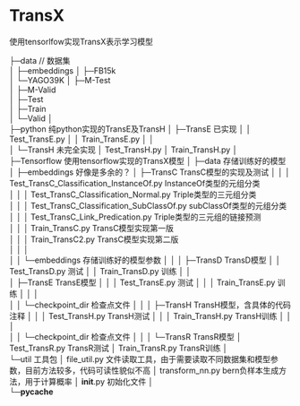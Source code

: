 # TransX
使用tensorlfow实现TransX表示学习模型



├─data  // 数据集  
│  ├─embeddings
│  ├─FB15k     
│  └─YAGO39K
│      ├─M-Test   
│      ├─M-Valid    
│      ├─Test   
│      ├─Train  
│      └─Valid
│              
├─python  纯python实现的TransE及TransH
│  ├─TransE  已实现
│  │      Test_TransE.py
│  │      Train_TransE.py
│  │      
│  └─TransH   未完全实现
│          Test_TransH.py
│          Train_TransH.py
│          
├─Tensorflow  使用tensorflow实现的TransX模型
│  ├─data  存储训练好的模型
│  ├─embeddings  好像是多余的？
│  ├─TransC   TransC模型的实现及测试
│  │  │  Test_TransC_Classification_InstanceOf.py   InstanceOf类型的元组分类  
│  │  │  Test_TransC_Classification_Normal.py   Triple类型的三元组分类  
│  │  │  Test_TransC_Classification_SubClassOf.py subClassOf类型的元组分类  
│  │  │  Test_TransC_Link_Predication.py  Triple类型的三元组的链接预测  
│  │  │  Train_TransC.py   TransC模型实现第一版  
│  │  │  Train_TransC2.py  TransC模型实现第二版  
│  │  │  
│  │  └─embeddings  存储训练好的模型参数
│  │
│  ├─TransD  TransD模型
│  │      Test_TransD.py   测试
│  │      Train_TransD.py   训练
│  │      
│  ├─TransE  TransE模型
│  │  │  Test_TransE.py  测试
│  │  │  Train_TransE.py  训练
│  │  │  
│  │  └─checkpoint_dir  检查点文件
│  │
│  ├─TransH  TransH模型，含具体的代码注释
│  │  │  Test_TransH.py   TransH测试
│  │  │  Train_TransH.py  TransH训练
│  │  │  
│  │  └─checkpoint_dir  检查点文件
│  │
│  └─TransR  TransR模型
│          Test_TransR.py  TransR测试
│          Train_TransR.py TransR训练
│          
└─util   工具包
    │  file_util.py  文件读取工具，由于需要读取不同数据集和模型参数，目前方法较多，代码可读性貌似不高
    │  transform_nn.py  bern负样本生成方法，用于计算概率
    │  __init__.py  初始化文件
    │  
    └─__pycache__
